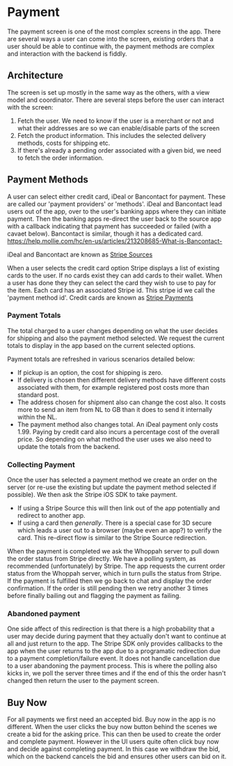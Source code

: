 # Payment

The payment screen is one of the most complex screens in the app. 
There are several ways a user can come into the screen, existing orders that a user should be able to continue with, the payment methods are complex and interaction with the backend is fiddly.

## Architecture

The screen is set up mostly in the same way as the others, with a view model and coordinator.
There are several steps before the user can interact with the screen:

1. Fetch the user. We need to know if the user is a merchant or not and what their addresses are so we can enable/disable parts of the screen
2. Fetch the product information. This includes the selected delivery methods, costs for shipping etc.
3. If there's already a pending order associated with a given bid, we need to fetch the order information.

## Payment Methods

A user can select either credit card, iDeal or Bancontact for payment. These are called our 'payment providers' or 'methods'. iDeal and Bancontact lead users out of the app, over to the user's banking apps where they can initiate payment. Then the banking apps re-direct the user back to the source app with a callback indicating that payment has succeeded or failed (with a cavaet below).
Bancontact is similar, though it has a dedicated card. https://help.mollie.com/hc/en-us/articles/213208685-What-is-Bancontact-

iDeal and Bancontact are known as [Stripe Sources](https://stripe.com/docs/sources)

When a user selects the credit card option Stripe displays a list of existing cards to the user. If no cards exist they can add cards to their wallet. When a user has done they they can select the card they wish to use to pay for the item. Each card has an associated Stripe id. This stripe id we call the 'payment method id'.
Credit cards are known as [Stripe Payments](https://stripe.com/docs/payments)

### Payment Totals

The total charged to a user changes depending on what the user decides for shipping and also the payment method selected. We request the current totals to display in the app based on the current selected options.

Payment totals are refreshed in various scenarios detailed below:

* If pickup is an option, the cost for shipping is zero.
* If delivery is chosen then different delivery methods have different costs associated with them, for example registered post costs more than standard post. 
* The address chosen for shipment also can change the cost also. It costs more to send an item from NL to GB than it does to send it internally within the NL.
* The payment method also changes total. An iDeal payment only costs 1.99. Paying by credit card also incurs a percentage cost of the overall price. So depending on what method the user uses we also need to update the totals from the backend.

### Collecting Payment

Once the user has selected a payment method we create an order on the server (or re-use the existing but update the payment method selected if possible). We then ask the Stripe iOS SDK to take payment.

* If using a Stripe Source this will then link out of the app potentially and redirect to another app.
* If using a card then _generally_. There is a special case for 3D secure which leads a user out to a browser (maybe even an app?) to verify the card. This re-direct flow is similar to the Stripe Source redirection.

When the payment is completed we ask the Whoppah server to pull down the order status from Stripe directly. We have a polling system, as recommended (unfortunately) by Stripe. The app requests the current order status from the Whoppah server, which in turn pulls the status from Stripe. If the payment is fulfilled then we go back to chat and display the order confirmation. If the order is still pending then we retry another 3 times before finally bailing out and flagging the payment as failing.

### Abandoned payment

One side affect of this redirection is that there is a high probability that a user may decide during payment that they actually don't want to continue at all and just return to the app. The Stripe SDK only provides callbacks to the app when the user returns to the app due to a programatic redirection due to a payment completion/failure event. It does not handle cancellation due to a user abandoning the payment process. This is where the polling also kicks in, we poll the server three times and if the end of this the order hasn't changed then return the user to the payment screen.

## Buy Now

For all payments we first need an accepted bid. Buy now in the app is no different. When the user clicks the buy now button behind the scenes we create a bid for the asking price. This can then be used to create the order and complete payment. 
However in the UI users quite often click buy now and decide against completing payment. In this case we withdraw the bid, which on the backend cancels the bid and ensures other users can bid on it.